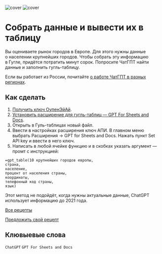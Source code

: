 ![cover](https://github.com/Open-Prompting/Knowledge-Base/blob/1da4d236fd3b673b92087a1bf1935fc223e79b2f/content/recipes/spreadsheet/media/cover-spreadsheet-dark.svg#gh-dark-mode-only)
![cover](https://github.com/Open-Prompting/Knowledge-Base/blob/1da4d236fd3b673b92087a1bf1935fc223e79b2f/content/recipes/spreadsheet/media/cover-spreadsheet-light.svg#gh-light-mode-only)

# Собрать данные и вывести их в таблицу

Вы&nbsp;оцениваете рынок городов в&nbsp;Европе. Для этого нужны данные о&nbsp;населении крупнейших городов. Чтобы собрать эту информацию в&nbsp;Гугле, придётся потратить минут сорок. Попросите ЧатГПТ найти данные и&nbsp;заполнить гугль-таблицу.

Если вы работает из России, почитайте [о&nbsp;работе ЧатГПТ в&nbsp;разных регионах](https://github.com/Open-Prompting/Knowledge-Base/blob/main/content/articles/ruchatgpt/).


## Как сделать
1. [Получить ключ ОупенЭйАй](https://platform.openai.com/account/api-keys).
2. [Установить расширение для гугль-таблиц&nbsp;&mdash; GPT For Sheets and Docs](https://workspace.google.com/marketplace/app/gpt_for_sheets_and_docs/677318054654).
3. Открыть в&nbsp;Гуль-таблицах новый файл.
4. Ввести в настройках расширения ключ АПИ. В главном меню выбрать Расширения → GPT for Sheets and Docs. Нажать пункт Set API key и ввести в него ключ.
5. Написать в&nbsp;любой ячейке функцию и&nbsp;в&nbsp;скобках указать аргумент&nbsp;&mdash; промт с&nbsp;инструкцией:
```
=gpt_table(10 крупнейших городов европы, 
страна, 
население, 
процент от населения страны, 
координаты, 
телефонный код страны,
язык)
```

Этот метод не&nbsp;подойдёт, когда нужны актуальные данные, ChatGPT использует информацию до&nbsp;2021&nbsp;года.

[Все рецепты](https://github.com/Open-Prompting/Open-Prompting/blob/main/README.md#user-content-рецепты)

[Предложить свой рецепт](#)

## Клювыевые слова

`ChatGPT` `GPT For Sheets and Docs`
